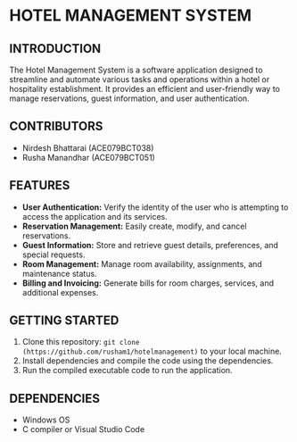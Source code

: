 # HOTEL MANAGEMENT SYSTEM

## INTRODUCTION
The Hotel Management System is a software application designed to streamline and automate various tasks and operations within a hotel or hospitality establishment. It provides an efficient and user-friendly way to manage reservations, guest information, and user authentication.

## CONTRIBUTORS
- Nirdesh Bhattarai (ACE079BCT038)
- Rusha Manandhar (ACE079BCT051) 

## FEATURES
- **User Authentication:** Verify the identity of the user who is attempting to access the application and its services.
- **Reservation Management:** Easily create, modify, and cancel reservations.
- **Guest Information:** Store and retrieve guest details, preferences, and special requests.
- **Room Management:** Manage room availability, assignments, and maintenance status.
- **Billing and Invoicing:** Generate bills for room charges, services, and additional expenses.


## GETTING STARTED
1. Clone this repository: `git clone (https://github.com/rusham1/hotelmanagement)` to your local machine.
2. Install dependencies and compile the code using the dependencies.
3. Run the compiled executable code to run the application.

## DEPENDENCIES
- Windows OS
- C compiler or Visual Studio Code
